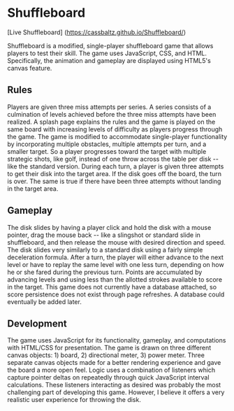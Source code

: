 # Shuffleboard

[Live Shuffleboard] (https://cassbaltz.github.io/Shuffleboard/)

Shuffleboard is a modified, single-player shuffleboard game that allows players to test their skill. The game uses JavaScript, CSS, and HTML. Specifically, the animation and gameplay are displayed using HTML5's canvas feature.

## Rules

Players are given three miss attempts per series. A series consists of a culmination of levels achieved before the three miss attempts have been realized. A splash page explains the rules and the game is played on the same board with increasing levels of difficulty as players progress through the game. The game is modified to accommodate single-player functionality by incorporating multiple obstacles, multiple attempts per turn, and a smaller target. So a player progresses toward the target with multiple strategic shots, like golf, instead of one throw across the table per disk -- like the standard version. During each turn, a player is given three attempts to get their disk into the target area. If the disk goes off the board, the turn is over. The same is true if there have been three attempts without landing in the target area.

## Gameplay

The disk slides by having a player click and hold the disk with a mouse pointer, drag the mouse back -- like a slingshot or standard slide in shuffleboard, and then release the mouse with desired direction and speed. The disk slides very similarly to a standard disk using a fairly simple deceleration formula. After a turn, the player will either advance to the next level or have to replay the same level with one less turn, depending on how he or she fared during the previous turn. Points are accumulated by advancing levels and using less than the allotted strokes available to score in the target. This game does not currently have a database attached, so score persistence does not exist through page refreshes. A database could eventually be added later.

## Development

The game uses JavaScript for its functionality, gameplay, and computations with HTML/CSS for presentation. The game is drawn on three different canvas objects: 1) board, 2) directional meter, 3) power meter. Three separate canvas objects made for a better rendering experience and gave the board a more open feel. Logic uses a combination of listeners which capture pointer deltas on repeatedly through quick JavaScript interval calculations. These listeners interacting as desired was probably the most challenging part of developing this game. However, I believe it offers a very realistic user experience for throwing the disk. 
